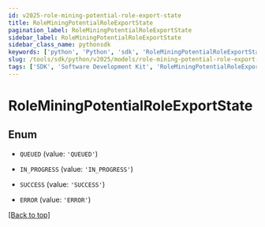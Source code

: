 ```yaml
---
id: v2025-role-mining-potential-role-export-state
title: RoleMiningPotentialRoleExportState
pagination_label: RoleMiningPotentialRoleExportState
sidebar_label: RoleMiningPotentialRoleExportState
sidebar_class_name: pythonsdk
keywords: ['python', 'Python', 'sdk', 'RoleMiningPotentialRoleExportState', 'V2025RoleMiningPotentialRoleExportState'] 
slug: /tools/sdk/python/v2025/models/role-mining-potential-role-export-state
tags: ['SDK', 'Software Development Kit', 'RoleMiningPotentialRoleExportState', 'V2025RoleMiningPotentialRoleExportState']
---
```


# RoleMiningPotentialRoleExportState


## Enum

* `QUEUED` (value: `'QUEUED'`)

* `IN_PROGRESS` (value: `'IN_PROGRESS'`)

* `SUCCESS` (value: `'SUCCESS'`)

* `ERROR` (value: `'ERROR'`)

[[Back to top]](#) 

